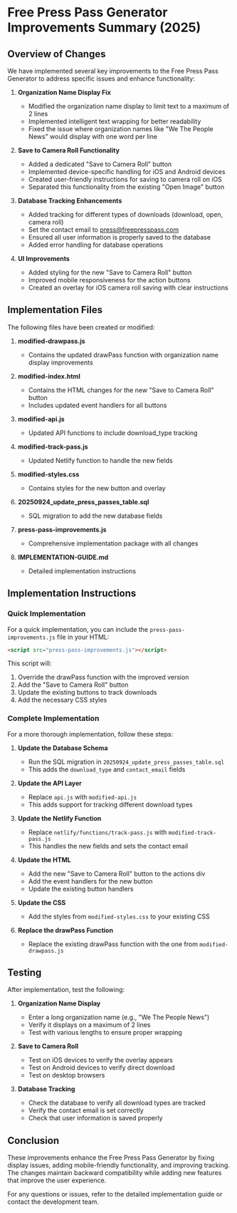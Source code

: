 # Free Press Pass Generator Improvements Summary (2025)

## Overview of Changes

We have implemented several key improvements to the Free Press Pass Generator to address specific issues and enhance functionality:

1. **Organization Name Display Fix**
   - Modified the organization name display to limit text to a maximum of 2 lines
   - Implemented intelligent text wrapping for better readability
   - Fixed the issue where organization names like "We The People News" would display with one word per line

2. **Save to Camera Roll Functionality**
   - Added a dedicated "Save to Camera Roll" button
   - Implemented device-specific handling for iOS and Android devices
   - Created user-friendly instructions for saving to camera roll on iOS
   - Separated this functionality from the existing "Open Image" button

3. **Database Tracking Enhancements**
   - Added tracking for different types of downloads (download, open, camera roll)
   - Set the contact email to press@freepresspass.com
   - Ensured all user information is properly saved to the database
   - Added error handling for database operations

4. **UI Improvements**
   - Added styling for the new "Save to Camera Roll" button
   - Improved mobile responsiveness for the action buttons
   - Created an overlay for iOS camera roll saving with clear instructions

## Implementation Files

The following files have been created or modified:

1. **modified-drawpass.js**
   - Contains the updated drawPass function with organization name display improvements

2. **modified-index.html**
   - Contains the HTML changes for the new "Save to Camera Roll" button
   - Includes updated event handlers for all buttons

3. **modified-api.js**
   - Updated API functions to include download_type tracking

4. **modified-track-pass.js**
   - Updated Netlify function to handle the new fields

5. **modified-styles.css**
   - Contains styles for the new button and overlay

6. **20250924_update_press_passes_table.sql**
   - SQL migration to add the new database fields

7. **press-pass-improvements.js**
   - Comprehensive implementation package with all changes

8. **IMPLEMENTATION-GUIDE.md**
   - Detailed implementation instructions

## Implementation Instructions

### Quick Implementation

For a quick implementation, you can include the `press-pass-improvements.js` file in your HTML:

```html
<script src="press-pass-improvements.js"></script>
```

This script will:
1. Override the drawPass function with the improved version
2. Add the "Save to Camera Roll" button
3. Update the existing buttons to track downloads
4. Add the necessary CSS styles

### Complete Implementation

For a more thorough implementation, follow these steps:

1. **Update the Database Schema**
   - Run the SQL migration in `20250924_update_press_passes_table.sql`
   - This adds the `download_type` and `contact_email` fields

2. **Update the API Layer**
   - Replace `api.js` with `modified-api.js`
   - This adds support for tracking different download types

3. **Update the Netlify Function**
   - Replace `netlify/functions/track-pass.js` with `modified-track-pass.js`
   - This handles the new fields and sets the contact email

4. **Update the HTML**
   - Add the new "Save to Camera Roll" button to the actions div
   - Add the event handlers for the new button
   - Update the existing button handlers

5. **Update the CSS**
   - Add the styles from `modified-styles.css` to your existing CSS

6. **Replace the drawPass Function**
   - Replace the existing drawPass function with the one from `modified-drawpass.js`

## Testing

After implementation, test the following:

1. **Organization Name Display**
   - Enter a long organization name (e.g., "We The People News")
   - Verify it displays on a maximum of 2 lines
   - Test with various lengths to ensure proper wrapping

2. **Save to Camera Roll**
   - Test on iOS devices to verify the overlay appears
   - Test on Android devices to verify direct download
   - Test on desktop browsers

3. **Database Tracking**
   - Check the database to verify all download types are tracked
   - Verify the contact email is set correctly
   - Check that user information is saved properly

## Conclusion

These improvements enhance the Free Press Pass Generator by fixing display issues, adding mobile-friendly functionality, and improving tracking. The changes maintain backward compatibility while adding new features that improve the user experience.

For any questions or issues, refer to the detailed implementation guide or contact the development team.